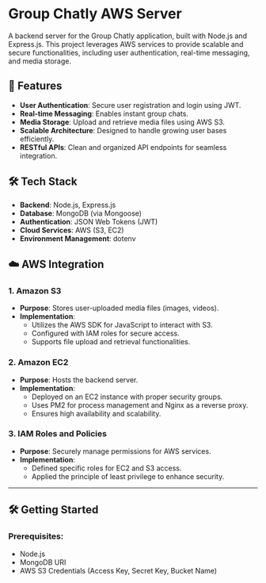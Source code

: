 # Group Chatly AWS Server

A backend server for the Group Chatly application, built with Node.js and Express.js. This project leverages AWS services to provide scalable and secure functionalities, including user authentication, real-time messaging, and media storage.

## 🚀 Features

- **User Authentication**: Secure user registration and login using JWT.
- **Real-time Messaging**: Enables instant group chats.
- **Media Storage**: Upload and retrieve media files using AWS S3.
- **Scalable Architecture**: Designed to handle growing user bases efficiently.
- **RESTful APIs**: Clean and organized API endpoints for seamless integration.

## 🛠️ Tech Stack

- **Backend**: Node.js, Express.js
- **Database**: MongoDB (via Mongoose)
- **Authentication**: JSON Web Tokens (JWT)
- **Cloud Services**: AWS (S3, EC2)
- **Environment Management**: dotenv

## ☁️ AWS Integration

### 1. Amazon S3

- **Purpose**: Stores user-uploaded media files (images, videos).
- **Implementation**:
  - Utilizes the AWS SDK for JavaScript to interact with S3.
  - Configured with IAM roles for secure access.
  - Supports file upload and retrieval functionalities.

### 2. Amazon EC2

- **Purpose**: Hosts the backend server.
- **Implementation**:
  - Deployed on an EC2 instance with proper security groups.
  - Uses PM2 for process management and Nginx as a reverse proxy.
  - Ensures high availability and scalability.

### 3. IAM Roles and Policies

- **Purpose**: Securely manage permissions for AWS services.
- **Implementation**:
  - Defined specific roles for EC2 and S3 access.
  - Applied the principle of least privilege to enhance security.
 

---

## 🛠️ Getting Started

### Prerequisites:
- Node.js
- MongoDB URI
- AWS S3 Credentials (Access Key, Secret Key, Bucket Name)

